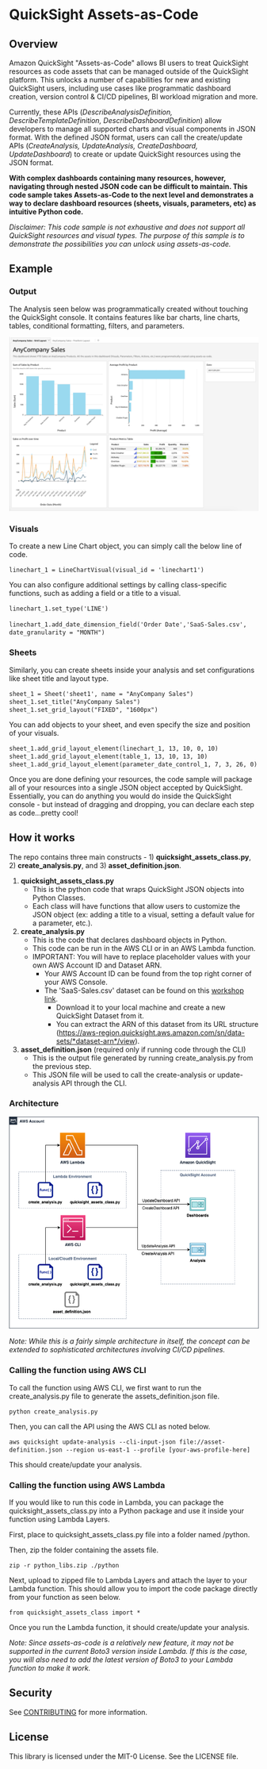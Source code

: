 # QuickSight Assets-as-Code

## Overview
Amazon QuickSight "Assets-as-Code" allows BI users to treat QuickSight resources as code assets that can be managed outside of the QuickSight platform. This unlocks a number of capabilities for new and existing QuickSight users, including use cases like programmatic dashboard creation, version control & CI/CD pipelines, BI workload migration and more.

Currently, these APIs (*DescribeAnalysisDefinition, DescribeTemplateDefinition, DescribeDashboardDefinition*) allow developers to manage all supported charts and visual components in JSON format. With the defined JSON format, users can call the create/update APIs (*CreateAnalysis, UpdateAnalysis, CreateDashboard, UpdateDashboard*) to create or update QuickSight resources using the JSON format.

**With complex dashboards containing many resources, however, navigating through nested JSON code can be difficult to maintain. This code sample takes Assets-as-Code to the next level and demonstrates a way to declare dashboard resources (sheets, visuals, parameters, etc) as intuitive Python code.**

*Disclaimer: This code sample is not exhaustive and does not support all QuickSight resources and visual types. The purpose of this sample is to demonstrate the possibilities you can unlock using assets-as-code.*
## Example

### Output

The Analysis seen below was programmatically created without touching the QuickSight console. It contains features like bar charts, line charts, tables, conditional formatting, filters, and parameters.

![Dashboard](img/Dashboard.png)

### Visuals
To create a new Line Chart object, you can simply call the below line of code.
```
linechart_1 = LineChartVisual(visual_id = 'linechart1')
```
You can also configure additional settings by calling class-specific functions, such as adding a field or a title to a visual.
```
linechart_1.set_type('LINE')

linechart_1.add_date_dimension_field('Order Date','SaaS-Sales.csv', date_granularity = "MONTH")
```

### Sheets
Similarly, you can create sheets inside your analysis and set configurations like sheet title and layout type.
```
sheet_1 = Sheet('sheet1', name = "AnyCompany Sales")
sheet_1.set_title("AnyCompany Sales")
sheet_1.set_grid_layout("FIXED", "1600px")
```
You can add objects to your sheet, and even specify the size and position of your visuals.
```
sheet_1.add_grid_layout_element(linechart_1, 13, 10, 0, 10)
sheet_1.add_grid_layout_element(table_1, 13, 10, 13, 10)
sheet_1.add_grid_layout_element(parameter_date_control_1, 7, 3, 26, 0)
```
Once you are done defining your resources, the code sample will package all of your resources into a single JSON object accepted by QuickSight. Essentially, you can do anything you would do inside the QuickSight console - but instead of dragging and dropping, you can declare each step as code...pretty cool!
## How it works

The repo contains three main constructs - 1) **quicksight_assets_class.py**, 2) **create_analysis.py**, and 3) **asset_definition.json**.

1. **quicksight_assets_class.py**
    - This is the python code that wraps QuickSight JSON objects into Python Classes.
    - Each class will have functions that allow users to customize the JSON object (ex: adding a title to a visual, setting a default value for a parameter, etc.).
2. **create_analysis.py**
    - This is the code that declares dashboard objects in Python.
    - This code can be run in the AWS CLI or in an AWS Lambda function.
    - IMPORTANT: You will have to replace placeholder values with your own AWS Account ID and Dataset ARN.
        - Your AWS Account ID can be found from the top right corner of your AWS Console.
        - The 'SaaS-Sales.csv' dataset can be found on this [workshop link](https://catalog.workshops.aws/quicksight/en-US/author-workshop). 
            - Download it to your local machine and create a new QuickSight Dataset from it. 
            - You can extract the ARN of this dataset from its URL structure (https://aws-region.quicksight.aws.amazon.com/sn/data-sets/*dataset-arn*/view).
3. **asset_definition.json** (required only if running code through the CLI)
    - This is the output file generated by running create_analysis.py from the previous step.
    - This JSON file will be used to call the create-analysis or update-analysis API through the CLI.

### Architecture

![Architecture](img/Assets-as-Code-Architecture.png)

*Note: While this is a fairly simple architecture in itself, the concept can be extended to sophisticated architectures involving CI/CD pipelines.*
### Calling the function using AWS CLI

To call the function using AWS CLI, we first want to run the create_analysis.py file to generate the assets_definition.json file.

```
python create_analysis.py
```

Then, you can call the API using the AWS CLI as noted below.
```
aws quicksight update-analysis --cli-input-json file://asset-definition.json --region us-east-1 --profile [your-aws-profile-here]
```
This should create/update your analysis.
### Calling the function using AWS Lambda

If you would like to run this code in Lambda, you can package the quicksight_assets_class.py into a Python package and use it inside your function using Lambda Layers.

First, place to quicksight_assets_class.py file into a folder named /python.

Then, zip the folder containing the assets file.
```
zip -r python_libs.zip ./python
```
Next, upload to zipped file to Lambda Layers and attach the layer to your Lambda function. This should allow you to import the code package directly from your function as seen below.
```
from quicksight_assets_class import *
```
Once you run the Lambda function, it should create/update your analysis.

*Note: Since assets-as-code is a relatively new feature, it may not be supported in the current Boto3 version inside Lambda. If this is the case, you will also need to add the latest version of Boto3 to your Lambda function to make it work.*
## Security

See [CONTRIBUTING](CONTRIBUTING.md#security-issue-notifications) for more information.

## License

This library is licensed under the MIT-0 License. See the LICENSE file.

